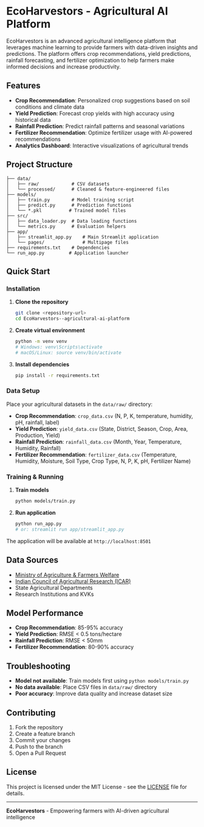 # EcoHarvestors - Agricultural AI Platform

EcoHarvestors is an advanced agricultural intelligence platform that leverages machine learning to provide farmers with data-driven insights and predictions. The platform offers crop recommendations, yield predictions, rainfall forecasting, and fertilizer optimization to help farmers make informed decisions and increase productivity.

## Features

- **Crop Recommendation**: Personalized crop suggestions based on soil conditions and climate data
- **Yield Prediction**: Forecast crop yields with high accuracy using historical data
- **Rainfall Prediction**: Predict rainfall patterns and seasonal variations
- **Fertilizer Recommendation**: Optimize fertilizer usage with AI-powered recommendations
- **Analytics Dashboard**: Interactive visualizations of agricultural trends

## Project Structure

```
├── data/
│   ├── raw/            # CSV datasets
│   └── processed/      # Cleaned & feature-engineered files
├── models/
│   ├── train.py        # Model training script
│   ├── predict.py      # Prediction functions
│   └── *.pkl          # Trained model files
├── src/
│   ├── data_loader.py  # Data loading functions
│   └── metrics.py      # Evaluation helpers
├── app/
│   ├── streamlit_app.py    # Main Streamlit application
│   └── pages/              # Multipage files
├── requirements.txt    # Dependencies
└── run_app.py         # Application launcher
```

## Quick Start

### Installation

1. **Clone the repository**
   ```bash
   git clone <repository-url>
   cd EcoHarvestors--agricultural-ai-platform
   ```

2. **Create virtual environment**
   ```bash
   python -m venv venv
   # Windows: venv\Scripts\activate
   # macOS/Linux: source venv/bin/activate
   ```

3. **Install dependencies**
   ```bash
   pip install -r requirements.txt
   ```

### Data Setup

Place your agricultural datasets in the `data/raw/` directory:

- **Crop Recommendation**: `crop_data.csv` (N, P, K, temperature, humidity, pH, rainfall, label)
- **Yield Prediction**: `yield_data.csv` (State, District, Season, Crop, Area, Production, Yield)
- **Rainfall Prediction**: `rainfall_data.csv` (Month, Year, Temperature, Humidity, Rainfall)
- **Fertilizer Recommendation**: `fertilizer_data.csv` (Temperature, Humidity, Moisture, Soil Type, Crop Type, N, P, K, pH, Fertilizer Name)

### Training & Running

1. **Train models**
   ```bash
   python models/train.py
   ```

2. **Run application**
   ```bash
   python run_app.py
   # or: streamlit run app/streamlit_app.py
   ```

The application will be available at `http://localhost:8501`

## Data Sources

- [Ministry of Agriculture & Farmers Welfare](https://agriculture.gov.in/)
- [Indian Council of Agricultural Research (ICAR)](https://icar.org.in/)
- State Agricultural Departments
- Research Institutions and KVKs

## Model Performance

- **Crop Recommendation**: 85-95% accuracy
- **Yield Prediction**: RMSE < 0.5 tons/hectare
- **Rainfall Prediction**: RMSE < 50mm
- **Fertilizer Recommendation**: 80-90% accuracy

## Troubleshooting

- **Model not available**: Train models first using `python models/train.py`
- **No data available**: Place CSV files in `data/raw/` directory
- **Poor accuracy**: Improve data quality and increase dataset size

## Contributing

1. Fork the repository
2. Create a feature branch
3. Commit your changes
4. Push to the branch
5. Open a Pull Request

## License

This project is licensed under the MIT License - see the [LICENSE](LICENSE) file for details.

---

**EcoHarvestors** - Empowering farmers with AI-driven agricultural intelligence 
